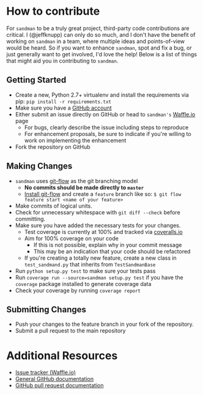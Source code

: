 # How to contribute

For `sandman` to be a truly great project, third-party code contributions are
critical. I (@jeffknupp) can only do so much, and I don't have the benefit of
working on `sandman` in a team, where multiple ideas and points-of-view would be
heard. So if you want to enhance `sandman`, spot and fix a bug, or just
generally want to get involved, I'd love the help! Below is a list of things
that might aid you in contributing to `sandman`.

## Getting Started

* Create a new, Python 2.7+ virtualenv and install the requirements via pip: `pip install -r requirements.txt`
* Make sure you have a [GitHub account](https://github.com/signup/free)
* Either submit an issue directly on GitHub or head to `sandman's` [Waffle.io](https://waffle.io/jeffknupp/sandman) page
  * For bugs, clearly describe the issue including steps to reproduce
  * For enhancement proposals, be sure to indicate if you're willing to work on implementing the enhancement
* Fork the repository on GitHub

## Making Changes

* `sandman` uses [git-flow](http://nvie.com/posts/a-successful-git-branching-model/) as the git branching model
    * **No commits should be made directly to `master`**
    * [Install git-flow](https://github.com/nvie/gitflow) and create a `feature` branch like so: `$ git flow feature start <name of your feature>`
* Make commits of logical units.
* Check for unnecessary whitespace with `git diff --check` before committing.
* Make sure you have added the necessary tests for your changes.
    * Test coverage is currently at 100% and tracked via [coveralls.io](https://coveralls.io/r/jeffknupp/sandman?branch=develop)
    * Aim for 100% coverage on your code
        * If this is not possible, explain why in your commit message
        * This may be an indication that your code should be refactored
    * If you're creating a totally new feature, create a new class in `test_sandmand.py` that inherits from `TestSandmanBase`
* Run `python setup.py test` to make sure your tests pass
* Run `coverage run --source=sandman setup.py test` if you have the `coverage` package installed to generate coverage data
* Check your coverage by running `coverage report`

## Submitting Changes

* Push your changes to the feature branch in your fork of the repository.
* Submit a pull request to the main repository

# Additional Resources

* [Issue tracker (Waffle.io)](https://waffle.io/jeffknupp/sandman)
* [General GitHub documentation](http://help.github.com/)
* [GitHub pull request documentation](http://help.github.com/send-pull-requests/)
